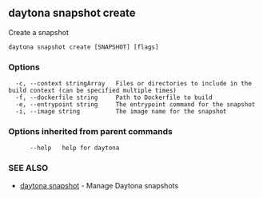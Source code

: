 ## daytona snapshot create

Create a snapshot

```
daytona snapshot create [SNAPSHOT] [flags]
```

### Options

```
  -c, --context stringArray   Files or directories to include in the build context (can be specified multiple times)
  -f, --dockerfile string     Path to Dockerfile to build
  -e, --entrypoint string     The entrypoint command for the snapshot
  -i, --image string          The image name for the snapshot
```

### Options inherited from parent commands

```
      --help   help for daytona
```

### SEE ALSO

- [daytona snapshot](daytona_snapshot.md) - Manage Daytona snapshots
